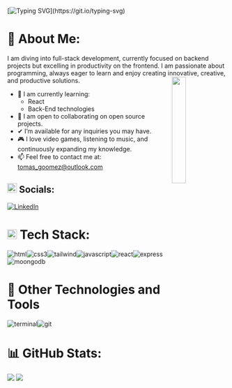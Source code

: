 [![Typing SVG](https://readme-typing-svg.herokuapp.com?color=RED&size=35&center=true&vCenter=true&width=1000&lines=Welcome+to+my+GitHub+profile!;My+name+is+Tomas+Gomez!;I'm+a+Front-End+Developer!)](https://git.io/typing-svg)
# 💫 About Me:

I am diving into full-stack development, currently focused on backend projects but excelling in productivity on the frontend. I am passionate about programming, always eager to learn and enjoy creating innovative, creative, and productive solutions.
<img src="https://media.tenor.com/pPoUmi0Z1fUAAAAC/cat-pet.gif" width="25%" align="right" />
- 🌱 I am currently learning:
    - React
    - Back-End technologies
- 👯 I am open to collaborating on open source projects.
- ✔ I’m available for any inquiries you may have.
- 🎮 I love video games, listening to music, and continuously expanding my knowledge.
- 📫 Feel free to contact me at: <a href="tomas_goomez@outlook.com">tomas_goomez@outlook.com</a>



## <img src = "https://media.giphy.com/media/ckrbT1rPtrt1rGM19p/giphy.gif?cid=790b76110me0ic1syiz6jl0cngy5oy3nk8fdmh4nswwlfvr9&ep=v1_stickers_search&rid=giphy.gif&ct=s" width = 22px > Socials:
[![LinkedIn](https://img.shields.io/badge/LinkedIn-%230077B5.svg?logo=linkedin&logoColor=white)](https://www.linkedin.com/in/tomas-gomez-anzani-3161a6263/)

# <img src = "https://media2.giphy.com/media/QssGEmpkyEOhBCb7e1/giphy.gif?cid=ecf05e47a0n3gi1bfqntqmob8g9aid1oyj2wr3ds3mg700bl&rid=giphy.gif" width = 22px>  Tech Stack:
![html](https://img.shields.io/badge/HTML-239120?style=for-the-badge&logo=html5&logoColor=white&color=000000)![css3](https://img.shields.io/badge/CSS-239120?&style=for-the-badge&logo=css3&logoColor=white&color=000000)![tailwind](https://img.shields.io/badge/Tailwind_CSS-38B2AC?style=for-the-badge&logo=tailwind-css&logoColor=white&color=000000)![javascript](https://img.shields.io/badge/JavaScript-F7DF1E?style=for-the-badge&logo=javascript&logoColor=white&color=000000)![react](	https://img.shields.io/badge/React-20232A?style=for-the-badge&logo=react&logoColor=61DAFB&color=000000)![express](https://img.shields.io/badge/Express.js-404D59?style=for-the-badge&color=000000)![moongodb](https://img.shields.io/badge/MongoDB-4EA94B?style=for-the-badge&logo=mongodb&logoColor=white&color=000000)

# 🙌 Other Technologies and Tools
![terminal](https://img.shields.io/badge/Powershell-2CA5E0?style=for-the-badge&logo=powershell&logoColor=white&color=000000)![git](https://img.shields.io/badge/Git-F05032?style=for-the-badge&logo=git&logoColor=white&color=000000)
 
# 📊 GitHub Stats:
![](https://github-readme-stats.vercel.app/api/top-langs/?username=tomasganzani&theme=blue-green)
![](https://github-readme-stats.vercel.app/api?username=tomasganzani&theme=blue-green)
